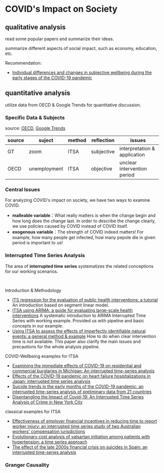 # COVID's Impact on Society
## qualitative analysis
read some popular papers and summarize their ideas. 

summarize different aspects of social impact, such as economy, education, etc.

Recommendation:

* [Individual differences and changes in subjective wellbeing during the early stages of the COVID-19 pandemic](https://psycnet.apa.org/doiLanding?doi=10.1037%2Famp0000702&errorCode=invalidAccess)

##  quantitative analysis
utilize data from OECD & Google Trends for quantitative discussion.

### Specific Data & Subjects
source: [OECD](https://data.oecd.org/), [Google Trends](https://trends.google.com/trends/?geo=CH)

| source | suject | method | reflection| issues |
| --- | --- | --- | --- | --- | 
| GT|zoom | ITSA | subjective | interpretation & application|
| OECD | unemployment | ITSA | objective | unclear intervention period | 


### Central Issues
For analyzing COVID's impact on society, we have two ways to examine COVID.
* **malleable variable**：What really matters is when the change begin and how long does the change last. In order to describe the change clearly, we use policies caused by COVID instead of COVID itself.
* **exogenous variable**：The strength of COVID indeed matters! For example, how many people get infected, how many pepole die in given period is important to us!



### Interrupted Time Series Analysis
The area of **interrupted time series** systematizes the related conceptions for our working scenarios.

<br/>


Introduction & Methodology

* [ITS regression for the evaluation of public health interventions: a tutorial
](https://pubmed.ncbi.nlm.nih.gov/27283160/) An introduction based on segment linear model. 
* [ITSA using ARIMA: a guide for evaluating large-scale health interventions](https://bmcmedresmethodol.biomedcentral.com/articles/10.1186/s12874-021-01235-8) A systematic introduction to ARIMA Interrupted Time Series with working example. Provided us with pipeline and basic concepts in our example.
* [Using ITSA to assess the effects of imperfectly identifiable natural events: a general method & example](https://bmcmedresmethodol.biomedcentral.com/articles/10.1186/1471-2288-6-16) How to do when clear intervention time is not available. This paper also clarify the main issues and precautions for the whole analysis pipeline.


COVID-Wellbeing examples for ITSA

* [Examining the immediate effects of COVID-19 on residential and commercial burglaries in Michigan: An interrupted time-series analysis](https://www.sciencedirect.com/science/article/pii/S0047235221000544)
* [Effects of the COVID-19 pandemic on heart failure hospitalizations in Japan: interrupted time series analysis](https://pubmed.ncbi.nlm.nih.gov/34913269/)
* [Suicide trends in the early months of the COVID-19 pandemic: an interrupted time-series analysis of preliminary data from 21 countries](https://www.thelancet.com/journals/lanpsy/article/PIIS2215-0366(21)00091-2/fulltext)
* [Disentangling the Impact of Covid-19: An Interrupted Time Series Analysis of Crime in New York City](https://pubmed.ncbi.nlm.nih.gov/35079215/)

classical examples for ITSA

* [Effectiveness of employer financial incentives in reducing time to report worker injury: an interrupted time series study of two Australian workers’ compensation jurisdictions](https://bmcpublichealth.biomedcentral.com/articles/10.1186/s12889-017-4998-9) 
* [Evolutionary cost analysis of valsartan initiation among patients with hypertension: a time series approach](https://pubmed.ncbi.nlm.nih.gov/22011107/)
* [The effect of the late 2000s financial crisis on suicides in Spain: an interrupted time-series analysis](https://pubmed.ncbi.nlm.nih.gov/23804080/) 

### Granger Causality
